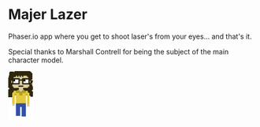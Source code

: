 Majer Lazer
==========

Phaser.io app where you get to shoot laser's from your eyes... and that's it.

Special thanks to Marshall Contrell for being the subject of the main character model.

![Marshall](./assets/marshall_bighair_eyesleft.png)


